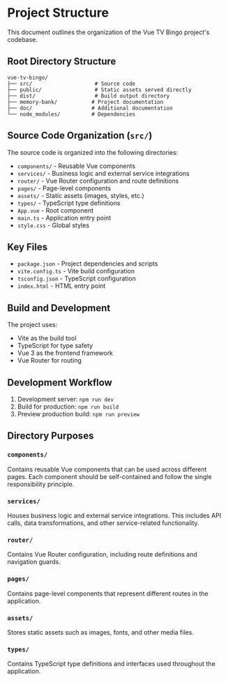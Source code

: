 # Project Structure

This document outlines the organization of the Vue TV Bingo project's codebase.

## Root Directory Structure

```
vue-tv-bingo/
├── src/                    # Source code
├── public/                 # Static assets served directly
├── dist/                   # Build output directory
├── memory-bank/           # Project documentation
├── doc/                   # Additional documentation
└── node_modules/          # Dependencies
```

## Source Code Organization (`src/`)

The source code is organized into the following directories:

- `components/` - Reusable Vue components
- `services/` - Business logic and external service integrations
- `router/` - Vue Router configuration and route definitions
- `pages/` - Page-level components
- `assets/` - Static assets (images, styles, etc.)
- `types/` - TypeScript type definitions
- `App.vue` - Root component
- `main.ts` - Application entry point
- `style.css` - Global styles

## Key Files

- `package.json` - Project dependencies and scripts
- `vite.config.ts` - Vite build configuration
- `tsconfig.json` - TypeScript configuration
- `index.html` - HTML entry point

## Build and Development

The project uses:
- Vite as the build tool
- TypeScript for type safety
- Vue 3 as the frontend framework
- Vue Router for routing

## Development Workflow

1. Development server: `npm run dev`
2. Build for production: `npm run build`
3. Preview production build: `npm run preview`

## Directory Purposes

### `components/`
Contains reusable Vue components that can be used across different pages. Each component should be self-contained and follow the single responsibility principle.

### `services/`
Houses business logic and external service integrations. This includes API calls, data transformations, and other service-related functionality.

### `router/`
Contains Vue Router configuration, including route definitions and navigation guards.

### `pages/`
Contains page-level components that represent different routes in the application.

### `assets/`
Stores static assets such as images, fonts, and other media files.

### `types/`
Contains TypeScript type definitions and interfaces used throughout the application. 